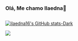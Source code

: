 ### Olá, Me chamo Ilaedna👋
##
[![ilaedna16's GitHub stats-Dark](https://github-readme-stats.vercel.app/api?username=ilaedna16&show_icons=true&theme=jolly)](https://github.com/ilaedna16/github-readme-stats#gh-dark-mode-only)

<a href="https://github.com/ilaedna16/github-readme-stats"><img align="center" src="https://github-readme-stats.vercel.app/api/top-langs/?username=ilaedna16&layout=compact&theme=jolly" /></a>
##




